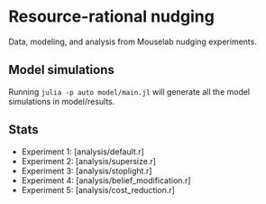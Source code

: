 # Resource-rational nudging

Data, modeling, and analysis from Mouselab nudging experiments.

## Model simulations

Running `julia -p auto model/main.jl` will generate all the model simulations in model/results. 

## Stats

* Experiment 1: [analysis/default.r]
* Experiment 2: [analysis/supersize.r]
* Experiment 3: [analysis/stoplight.r]
* Experiment 4: [analysis/belief_modification.r]
* Experiment 5: [analysis/cost_reduction.r]